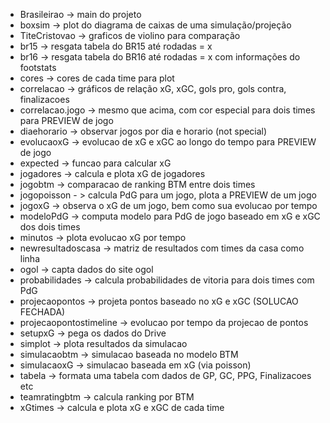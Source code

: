- Brasileirao -> main do projeto
- boxsim -> plot do diagrama de caixas de uma simulação/projeção
- TiteCristovao -> graficos de violino para comparação
- br15 -> resgata tabela do BR15 até rodadas = x
- br16 -> resgata tabela do BR16 até rodadas = x com informações do footstats
- cores -> cores de cada time para plot
- correlacao -> gráficos de relação xG, xGC, gols pro, gols contra, finalizacoes
- correlacao.jogo -> mesmo que acima, com cor especial para dois times para PREVIEW de jogo
- diaehorario -> observar jogos por dia e horario (not special)
- evolucaoxG -> evolucao de xG e xGC ao longo do tempo para PREVIEW de jogo
- expected -> funcao para calcular xG
- jogadores -> calcula e plota xG de jogadores
- jogobtm -> comparacao de ranking BTM entre dois times
- jogopoisson - > calcula PdG para um jogo, plota a PREVIEW de um jogo
- jogoxG -> observa o xG de um jogo, bem como sua evolucao por tempo
- modeloPdG -> computa modelo para PdG de jogo baseado em xG e xGC dos dois times
- minutos -> plota evolucao xG por tempo
- newresultadoscasa -> matriz de resultados com times da casa como linha
- ogol -> capta dados do site ogol
- probabilidades -> calcula probabilidades de vitoria para dois times com PdG
- projecaopontos -> projeta pontos baseado no xG e xGC (SOLUCAO FECHADA)
- projecaopontostimeline -> evolucao por tempo da projecao de pontos
- setupxG -> pega os dados do Drive
- simplot -> plota resultados da simulacao
- simulacaobtm -> simulacao baseada no modelo BTM
- simulacaoxG -> simulacao baseada em xG (via poisson)
- tabela -> formata uma tabela com dados de GP, GC, PPG, Finalizacoes etc
- teamratingbtm -> calcula ranking por BTM
- xGtimes -> calcula e plota xG e xGC de cada time